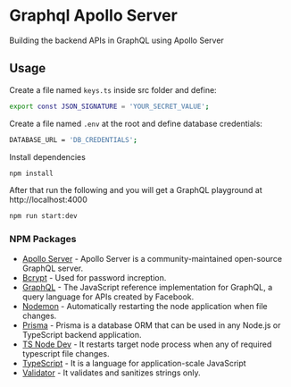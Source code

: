 # Graphql Apollo Server

Building the backend APIs in GraphQL using Apollo Server

## Usage

Create a file named `keys.ts` inside src folder and define:

```sh
export const JSON_SIGNATURE = 'YOUR_SECRET_VALUE';
```

Create a file named `.env` at the root and define database credentials:

```sh
DATABASE_URL = 'DB_CREDENTIALS';
```

Install dependencies

```bash
npm install
```

After that run the following and you will get a GraphQL playground at http://localhost:4000

```bash
npm run start:dev
```

### NPM Packages

- [Apollo Server] - Apollo Server is a community-maintained open-source GraphQL server.
- [Bcrypt] - Used for password increption.
- [GraphQL] - The JavaScript reference implementation for GraphQL, a query language for APIs created by Facebook.
- [Nodemon] - Automatically restarting the node application when file changes.
- [Prisma] - Prisma is a database ORM that can be used in any Node.js or TypeScript backend application.
- [TS Node Dev] - It restarts target node process when any of required typescript file changes.
- [TypeScript] - It is a language for application-scale JavaScript
- [Validator] - It validates and sanitizes strings only.

[apollo server]: https://www.npmjs.com/package/apollo-server
[bcrypt]: https://www.npmjs.com/package/bcryptjs
[graphql]: https://www.npmjs.com/package/graphql
[nodemon]: https://www.npmjs.com/package/nodemon
[prisma]: https://www.npmjs.com/package/prisma
[ts node dev]: https://www.npmjs.com/package/ts-node-dev
[typescript]: https://www.npmjs.com/package/typescript
[validator]: https://www.npmjs.com/package/validator
